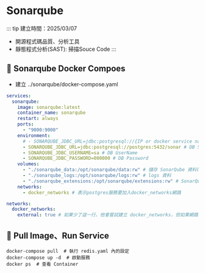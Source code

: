 # Sonarqube

::: tip 建立時間：2025/03/07
- 開源程式碼品質、分析工具
- 靜態程式分析(SAST): 掃描Souce Code
:::

## :pushpin: Sonarqube Docker Compoes
- 建立 ../sonarqube/docker-compose.yaml
``` yaml
services:
  sonarqube:
    image: sonarqube:latest
    container_name: sonarqube
    restart: always
    ports:
      - "9000:9000"
    environment:
      # - SONARQUBE_JDBC_URL=jdbc:postgresql://{IP or docker service name}:{PostgreSqlPort}/sonar
      - SONARQUBE_JDBC_URL=jdbc:postgresql://postgres:5432/sonar # DB Source
      - SONARQUBE_JDBC_USERNAME=sa # DB UserName
      - SONARQUBE_JDBC_PASSWORD=000000 # DB Password
    volumes:
      - "./sonarqube_data:/opt/sonarqube/data:rw" # 儲存 SonarQube 資料(分析結果)
      - "./sonarqube_logs:/opt/sonarqube/logs:rw" # logs 資料
      - "./sonarqube_extensions:/opt/sonarqube/extensions:rw" # SonarQube 如果有安裝額外的插件功能，會存放在這
    networks:
      - docker_networks # 表示postgres服務要加入docker_networks網路

networks:
  docker_networks:
    external: true # 如果少了這一行，他會嘗試建立 docker_networks，但如果網路已存在會出錯，所以先建立網路，在加上這一行。
```


## :pushpin: Pull Image、Run Service
``` shell
docker-compose pull  # 執行 redis.yaml 內的設定
docker-compose up -d  # 啟動服務
docker ps  # 查看 Container
```